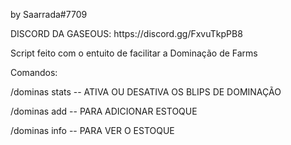 by Saarrada#7709
<p>DISCORD DA GASEOUS: https://discord.gg/FxvuTkpPB8</p>

Script feito com o entuito de facilitar a Dominação de Farms

Comandos: 
<p>/dominas stats -- ATIVA OU DESATIVA OS BLIPS DE DOMINAÇÃO</p>
<p>/dominas add -- PARA ADICIONAR ESTOQUE</p>
<p>/dominas info -- PARA VER O ESTOQUE</p>
